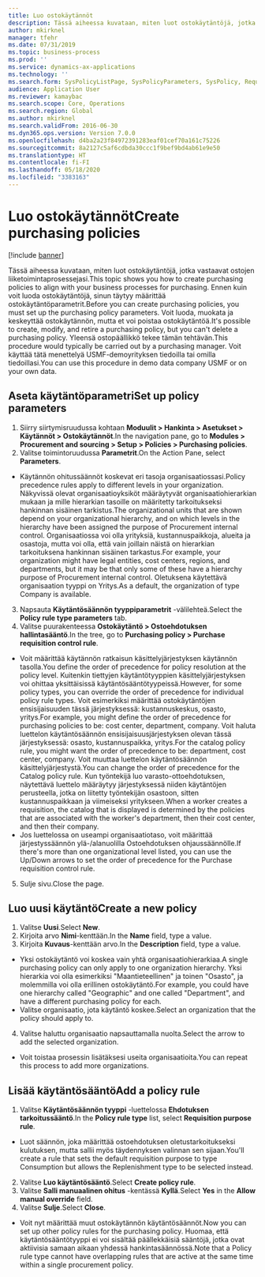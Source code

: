 ```yaml
---
title: Luo ostokäytännöt
description: Tässä aiheessa kuvataan, miten luot ostokäytäntöjä, jotka vastaavat ostojen liiketoimintaprosessejasi.
author: mkirknel
manager: tfehr
ms.date: 07/31/2019
ms.topic: business-process
ms.prod: ''
ms.service: dynamics-ax-applications
ms.technology: ''
ms.search.form: SysPolicyListPage, SysPolicyParameters, SysPolicy, RequisitionPurposeRule
audience: Application User
ms.reviewer: kamaybac
ms.search.scope: Core, Operations
ms.search.region: Global
ms.author: mkirknel
ms.search.validFrom: 2016-06-30
ms.dyn365.ops.version: Version 7.0.0
ms.openlocfilehash: d4ba2a23f84972391283eaf01cef70a161c75226
ms.sourcegitcommit: 8a2127c5af6cdbda30ccc1f9bef9bd4ab61e9e50
ms.translationtype: HT
ms.contentlocale: fi-FI
ms.lasthandoff: 05/18/2020
ms.locfileid: "3383163"
---
```

# <a name="create-purchasing-policies"></a><span data-ttu-id="26a97-103">Luo ostokäytännöt</span><span class="sxs-lookup"><span data-stu-id="26a97-103">Create purchasing policies</span></span>

[!include [banner](../../includes/banner.md)]

<span data-ttu-id="26a97-104">Tässä aiheessa kuvataan, miten luot ostokäytäntöjä, jotka vastaavat ostojen liiketoimintaprosessejasi.</span><span class="sxs-lookup"><span data-stu-id="26a97-104">This topic shows you how to create purchasing policies to align with your business processes for purchasing.</span></span> <span data-ttu-id="26a97-105">Ennen kuin voit luoda ostokäytäntöjä, sinun täytyy määrittää ostokäytäntöparametrit.</span><span class="sxs-lookup"><span data-stu-id="26a97-105">Before you can create purchasing policies, you must set up the purchasing policy parameters.</span></span> <span data-ttu-id="26a97-106">Voit luoda, muokata ja keskeyttää ostokäytännön, mutta et voi poistaa ostokäytäntöä.</span><span class="sxs-lookup"><span data-stu-id="26a97-106">It's possible to create, modify, and retire a purchasing policy, but you can't delete a purchasing policy.</span></span> <span data-ttu-id="26a97-107">Yleensä ostopäällikkö tekee tämän tehtävän.</span><span class="sxs-lookup"><span data-stu-id="26a97-107">This procedure would typically be carried out by a purchasing manager.</span></span> <span data-ttu-id="26a97-108">Voit käyttää tätä menettelyä USMF-demoyrityksen tiedoilla tai omilla tiedoillasi.</span><span class="sxs-lookup"><span data-stu-id="26a97-108">You can use this procedure in demo data company USMF or on your own data.</span></span>


## <a name="set-up-policy-parameters"></a><span data-ttu-id="26a97-109">Aseta käytäntöparametri</span><span class="sxs-lookup"><span data-stu-id="26a97-109">Set up policy parameters</span></span>
1. <span data-ttu-id="26a97-110">Siirry siirtymisruudussa kohtaan **Moduulit > Hankinta > Asetukset > Käytännöt > Ostokäytännöt**.</span><span class="sxs-lookup"><span data-stu-id="26a97-110">In the navigation pane, go to **Modules > Procurement and sourcing > Setup > Policies > Purchasing policies**.</span></span>
2. <span data-ttu-id="26a97-111">Valitse toimintoruudussa **Parametrit**.</span><span class="sxs-lookup"><span data-stu-id="26a97-111">On the Action Pane, select **Parameters**.</span></span>
- <span data-ttu-id="26a97-112">Käytännön ohitussäännöt koskevat eri tasoja organisaatiossasi.</span><span class="sxs-lookup"><span data-stu-id="26a97-112">Policy precedence rules apply to different levels in your organization.</span></span> <span data-ttu-id="26a97-113">Näkyvissä olevat organisaatioyksiköt määräytyvät organisaatiohierarkian mukaan ja mille hierarkian tasoille on määritetty tarkoitukseksi hankinnan sisäinen tarkistus.</span><span class="sxs-lookup"><span data-stu-id="26a97-113">The organizational units that are shown depend on your organizational hierarchy, and on which levels in the hierarchy have been assigned the purpose of Procurement internal control.</span></span> <span data-ttu-id="26a97-114">Organisaatiossa voi olla yrityksiä, kustannuspaikkoja, alueita ja osastoja, mutta voi olla, että vain joillain näistä on hierarkian tarkoituksena hankinnan sisäinen tarkastus.</span><span class="sxs-lookup"><span data-stu-id="26a97-114">For example, your organization might have legal entities, cost centers, regions, and departments, but it may be that only some of these have a hierarchy purpose of Procurement internal control.</span></span> <span data-ttu-id="26a97-115">Oletuksena käytettävä organisaation tyyppi on Yritys.</span><span class="sxs-lookup"><span data-stu-id="26a97-115">As a default, the organization of type Company is available.</span></span>  
3. <span data-ttu-id="26a97-116">Napsauta **Käytäntösäännön tyyppiparametrit** -välilehteä.</span><span class="sxs-lookup"><span data-stu-id="26a97-116">Select the **Policy rule type parameters** tab.</span></span>
4. <span data-ttu-id="26a97-117">Valitse puurakenteessa **Ostokäytäntö > Ostoehdotuksen hallintasääntö**.</span><span class="sxs-lookup"><span data-stu-id="26a97-117">In the tree, go to **Purchasing policy > Purchase requisition control rule**.</span></span>
- <span data-ttu-id="26a97-118">Voit määrittää käytännön ratkaisun käsittelyjärjestyksen käytännön tasolla.</span><span class="sxs-lookup"><span data-stu-id="26a97-118">You define the order of precedence for policy resolution at the policy level.</span></span> <span data-ttu-id="26a97-119">Kuitenkin tiettyjen käytäntötyyppien käsittelyjärjestyksen voi ohittaa yksittäisissä käytäntösääntötyypeissä.</span><span class="sxs-lookup"><span data-stu-id="26a97-119">However, for some policy types, you can override the order of precedence for individual policy rule types.</span></span> <span data-ttu-id="26a97-120">Voit esimerkiksi määrittää ostokäytäntöjen ensisijaisuuden tässä järjestyksessä: kustannuskeskus, osasto, yritys.</span><span class="sxs-lookup"><span data-stu-id="26a97-120">For example, you might define the order of precedence for purchasing policies to be: cost center, department, company.</span></span> <span data-ttu-id="26a97-121">Voit haluta luettelon käytäntösäännön ensisijaisuusjärjestyksen olevan tässä järjestyksessä: osasto, kustannuspaikka, yritys.</span><span class="sxs-lookup"><span data-stu-id="26a97-121">For the catalog policy rule, you might want the order of precedence to be: department, cost center, company.</span></span> <span data-ttu-id="26a97-122">Voit muuttaa luettelon käytäntösäännön käsittelyjärjestystä.</span><span class="sxs-lookup"><span data-stu-id="26a97-122">You can change the order of precedence for the Catalog policy rule.</span></span> <span data-ttu-id="26a97-123">Kun työntekijä luo varasto-ottoehdotuksen, näytettävä luettelo määräytyy järjestyksessä niiden käytäntöjen perusteella, jotka on liitetty työntekijän osastoon, sitten kustannuspaikkaan ja viimeiseksi yritykseen.</span><span class="sxs-lookup"><span data-stu-id="26a97-123">When a worker creates a requisition, the catalog that is displayed is determined by the policies that are associated with the worker's department, then their cost center, and then their company.</span></span>  
- <span data-ttu-id="26a97-124">Jos luettelossa on useampi organisaatiotaso, voit määrittää järjestyssäännön ylä-/alanuolilla Ostoehdotuksen ohjaussäännölle.</span><span class="sxs-lookup"><span data-stu-id="26a97-124">If there's more than one organizational level listed, you can use the Up/Down arrows to set the order of precedence for the Purchase requisition control rule.</span></span>  
5. <span data-ttu-id="26a97-125">Sulje sivu.</span><span class="sxs-lookup"><span data-stu-id="26a97-125">Close the page.</span></span>

## <a name="create-a-new-policy"></a><span data-ttu-id="26a97-126">Luo uusi käytäntö</span><span class="sxs-lookup"><span data-stu-id="26a97-126">Create a new policy</span></span>
1. <span data-ttu-id="26a97-127">Valitse **Uusi**.</span><span class="sxs-lookup"><span data-stu-id="26a97-127">Select **New**.</span></span>
2. <span data-ttu-id="26a97-128">Kirjoita arvo **Nimi**-kenttään.</span><span class="sxs-lookup"><span data-stu-id="26a97-128">In the **Name** field, type a value.</span></span>
3. <span data-ttu-id="26a97-129">Kirjoita **Kuvaus**-kenttään arvo.</span><span class="sxs-lookup"><span data-stu-id="26a97-129">In the **Description** field, type a value.</span></span>
- <span data-ttu-id="26a97-130">Yksi ostokäytäntö voi koskea vain yhtä organisaatiohierarkiaa.</span><span class="sxs-lookup"><span data-stu-id="26a97-130">A single purchasing policy can only apply to one organization hierarchy.</span></span> <span data-ttu-id="26a97-131">Yksi hierarkia voi olla esimerkiksi "Maantieteellinen" ja toinen "Osasto", ja molemmilla voi olla erillinen ostokäytäntö.</span><span class="sxs-lookup"><span data-stu-id="26a97-131">For example, you could have one hierarchy called "Geographic" and one called "Department", and have a different purchasing policy for each.</span></span>  
- <span data-ttu-id="26a97-132">Valitse organisaatio, jota käytäntö koskee.</span><span class="sxs-lookup"><span data-stu-id="26a97-132">Select an organization that the policy should apply to.</span></span>  
4. <span data-ttu-id="26a97-133">Valitse haluttu organisaatio napsauttamalla nuolta.</span><span class="sxs-lookup"><span data-stu-id="26a97-133">Select the arrow to add the selected organization.</span></span>
- <span data-ttu-id="26a97-134">Voit toistaa prosessin lisätäksesi useita organisaatioita.</span><span class="sxs-lookup"><span data-stu-id="26a97-134">You can repeat this process to add more organizations.</span></span>  

## <a name="add-a-policy-rule"></a><span data-ttu-id="26a97-135">Lisää käytäntösääntö</span><span class="sxs-lookup"><span data-stu-id="26a97-135">Add a policy rule</span></span>
1. <span data-ttu-id="26a97-136">Valitse **Käytäntösäännön tyyppi** -luettelossa **Ehdotuksen tarkoitussääntö**.</span><span class="sxs-lookup"><span data-stu-id="26a97-136">In the **Policy rule type** list, select **Requisition purpose rule**.</span></span>
- <span data-ttu-id="26a97-137">Luot säännön, joka määrittää ostoehdotuksen oletustarkoitukseksi kulutuksen, mutta sallii myös täydennyksen valinnan sen sijaan.</span><span class="sxs-lookup"><span data-stu-id="26a97-137">You'll create a rule that sets the default requisition purpose to type Consumption but allows the Replenishment type to be selected instead.</span></span>  
2. <span data-ttu-id="26a97-138">Valitse **Luo käytäntösääntö**.</span><span class="sxs-lookup"><span data-stu-id="26a97-138">Select **Create policy rule**.</span></span>
3. <span data-ttu-id="26a97-139">Valitse **Salli manuaalinen ohitus** -kentässä **Kyllä**.</span><span class="sxs-lookup"><span data-stu-id="26a97-139">Select **Yes** in the **Allow manual override** field.</span></span>
4. <span data-ttu-id="26a97-140">Valitse **Sulje**.</span><span class="sxs-lookup"><span data-stu-id="26a97-140">Select **Close**.</span></span>
- <span data-ttu-id="26a97-141">Voit nyt määrittää muut ostokäytännön käytäntösäännöt.</span><span class="sxs-lookup"><span data-stu-id="26a97-141">Now you can set up other policy rules for the purchasing policy.</span></span> <span data-ttu-id="26a97-142">Huomaa, että käytäntösääntötyyppi ei voi sisältää päällekkäisiä sääntöjä, jotka ovat aktiivisia samaan aikaan yhdessä hankintasäännössä.</span><span class="sxs-lookup"><span data-stu-id="26a97-142">Note that a Policy rule type cannot have overlapping rules that are active at the same time within a single procurement policy.</span></span>  

